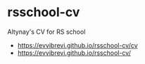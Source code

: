# rsschool-cv
Altynay's CV for RS school
- https://evvibrevi.github.io/rsschool-cv/cv
- https://evvibrevi.github.io/rsschool-cv/

